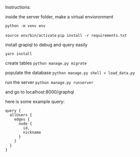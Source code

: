 Instructions:

inside the server folder, make a virtual envioronment

```python -m venv env```

```source env/bin/activate```
```pip install -r requirements.txt```

install grapiql to debug and query easily

```yarn install```

create tables
```python manage.py migrate```

populate the database
```python manage.py shell < load_data.py```

run the server
```python manage.py runserver```

and go to localhost:8000/graphql

here is some example query:

```
query {
  allUsers {
    edges {
      node {
        id,
        nickname
      }
    }
  }
}
```

